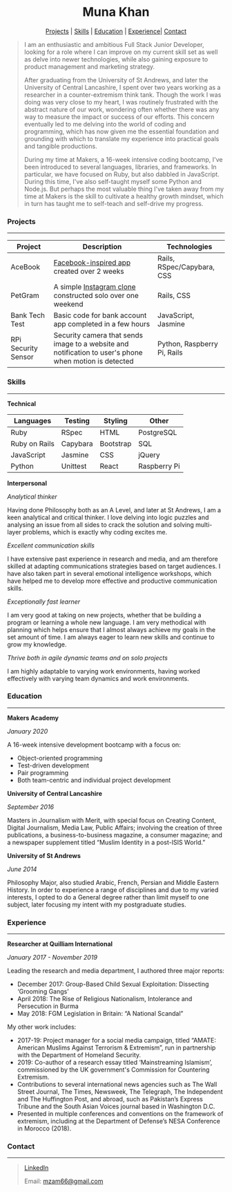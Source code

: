 <h1 align="center"> Muna Khan </h1>

<p align="center"> <a href="#Projects">Projects</a> | <a href="#Skills">Skills</a> | <a href="#Education">Education</a> | <a href="#Experience">Experience</a>| <a href="#Contact">Contact</a> </p>

> I am an enthusiastic and ambitious Full Stack Junior Developer, looking for a role where I can improve on my current skill set as well as delve into newer technologies, while also gaining exposure to product management and marketing strategy.
>
> After graduating from the University of St Andrews, and later the University of Central Lancashire, I spent over two years working as a researcher in a counter-extremism think tank. Though the work I was doing was very close to my heart, I was routinely frustrated with the abstract nature of our work, wondering often whether there was any way to measure the impact or success of our efforts. This concern eventually led to me delving into the world of coding and programming, which has now given me the essential foundation and grounding with which to translate my experience into practical goals and tangible productions. 
>
> During my time at Makers, a 16-week intensive coding bootcamp, I've been introduced to several languages, libraries, and frameworks. In particular, we have focused on Ruby, but also dabbled in JavaScript. During this time, I've also self-taught myself some Python and Node.js. But perhaps the most valuable thing I've taken away from my time at Makers is the skill to cultivate a healthy growth mindset, which in turn has taught me to self-teach and self-drive my progress.

### Projects

------

| Project | Description | Technologies |
| ------- | ----------- | ------------ |
| AceBook | [Facebook-inspired app](https://github.com/munakh/AceBook) created over 2 weeks | Rails, RSpec/Capybara, CSS |
| PetGram | A simple [Instagram clone](https://github.com/munakh/PetGram) constructed solo over one weekend | Rails, CSS |
| Bank Tech Test | Basic code for bank account app completed in a few hours | JavaScript, Jasmine |
| RPi Security Sensor | Security camera that sends image to a website and notification to user's phone when motion is detected | Python, Raspberry Pi, Rails |

### Skills

------

**Technical**

| Languages | Testing | Styling | Other |
| --------- | ------- | ------- | ----- |
| Ruby | RSpec | HTML | PostgreSQL |
| Ruby on Rails | Capybara | Bootstrap | SQL |
| JavaScript | Jasmine | CSS | jQuery |
| Python | Unittest | React | Raspberry Pi |

**Interpersonal**

*Analytical thinker*


Having done Philosophy both as an A Level, and later at St Andrews, I am a keen analytical and critical thinker. I love delving into logic puzzles and analysing an issue from all sides to crack the solution and solving multi-layer problems, which is exactly why coding excites me.

*Excellent communication skills*


I have extensive past experience in research and media, and am therefore skilled at adapting communications strategies based on target audiences. I have also taken part in several emotional intelligence workshops, which have helped me to develop more effective and productive communication skills.

*Exceptionally fast learner*


I am very good at taking on new projects, whether that be building a program or learning a whole new language. I am very methodical with planning which helps ensure that I almost always achieve my goals in the set amount of time. I am always eager to learn new skills and continue to grow my knowledge.

*Thrive both in agile dynamic teams and on solo projects*


I am highly adaptable to varying work environments, having worked effectively with varying team dynamics and work environments.

### Education

------

**Makers Academy**

*January 2020*

A 16-week intensive development bootcamp with a focus on:

- Object-oriented programming
- Test-driven development
- Pair programming
- Both team-centric and individual project development

**University of Central Lancashire**

*September 2016*

Masters in  Journalism with Merit, with special focus on Creating Content, Digital  Journalism, Media Law, Public Affairs; involving the creation of three  publications, a business-to-business magazine, a consumer magazine; and a  newspaper supplement titled “Muslim Identity in a post-ISIS World.”  

**University of St Andrews**

*June 2014*

Philosophy Major, also studied Arabic, French, Persian and Middle Eastern History. In order to experience a range of disciplines and due to my varied interests, I opted to do a General degree rather than limit myself to one subject, later focusing my intent with my postgraduate studies.  

### Experience

------

**Researcher at Quilliam International**

*January 2017 - November 2019*

Leading the research and media department, I authored three major reports:

- December 2017: Group-Based Child Sexual Exploitation: Dissecting ‘Grooming Gangs’
- April 2018: The Rise of Religious  Nationalism, Intolerance and Persecution in Burma
- May 2018: FGM Legislation in Britain: “A National Scandal”

My other  work includes:

- 2017-19: Project manager for a  social media campaign, titled “AMATE: American Muslims Against Terrorism  & Extremism”, run in partnership with the Department of Homeland Security.
- 2019: Co-author of a research  essay titled ‘Mainstreaming Islamism’, commissioned by the UK government's Commission for  Countering Extremism.
- Contributions to several international news agencies such as  The Wall Street Journal, The Times, Newsweek, The Telegraph, The Independent  and The Huffington Post, and abroad, such as Pakistan’s Express Tribune and  the South Asian Voices journal based in Washington D.C.
- Presented in multiple  conferences and conventions on the framework of extremism, including at the  Department of Defense’s NESA Conference in Morocco (2018).

### Contact

------

> [LinkedIn](https://uk.linkedin.com/in/munaadil)
>
> Email: mzam66@gmail.com
